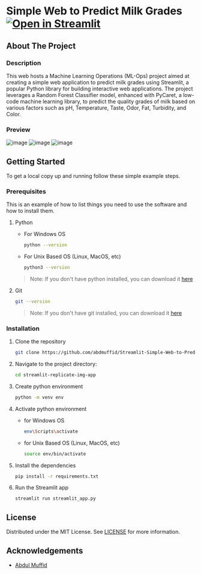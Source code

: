 # Simple Web to Predict Milk Grades [![Open in Streamlit](https://static.streamlit.io/badges/streamlit_badge_black_white.svg)](https://milk-grades-prediction.streamlit.app/)

## About The Project

### Description
This web hosts a Machine Learning Operations (ML-Ops) project aimed at creating a simple web application to predict milk grades using Streamlit, a popular Python library for building interactive web applications. The project leverages a Random Forest Classifier model, enhanced with PyCaret, a low-code machine learning library, to predict the quality grades of milk based on various factors such as pH, Temperature, Taste, Odor, Fat, Turbidity, and Color.

### Preview

![image](https://github.com/abdmuffid/Streamlit-Simple-Web-to-Predict-Milk-Grades/Images/Preview-1.jpg)
![image](https://github.com/abdmuffid/Streamlit-Simple-Web-to-Predict-Milk-Grades/Images/Preview-2.jpg)
![image](https://github.com/abdmuffid/Streamlit-Simple-Web-to-Predict-Milk-Grades/Images/Preview-3.jpg)

## Getting Started

To get a local copy up and running follow these simple example steps.

### Prerequisites

This is an example of how to list things you need to use the software and how to install them.

1. Python

    * For Windows OS
        ```sh
        python --version 
        ```

    * For Unix Based OS (Linux, MacOS, etc)
        ```sh
        python3 --version 
        ```
    > Note: If you don't have python installed, you can download it [here](https://www.python.org/downloads/)

 2. Git
    
    ```sh
    git --version 
    ```
    > Note: If you don't have git installed, you can download it [here](https://git-scm.com/downloads)

### Installation

1. Clone the repository

    ```sh
    git clone https://github.com/abdmuffid/Streamlit-Simple-Web-to-Predict-Milk-Grades.git
    ```

2. Navigate to the project directory:

    ```sh
    cd streamlit-replicate-img-app
    ```

3. Create python environment
  
    ```sh
    python -m venv env
    ```

4. Activate python environment

    * for Windows OS
      ```sh
      env\Scripts\activate
      ```

    * for Unix Based OS (Linux, MacOS, etc)
      ```sh
      source env/bin/activate
      ```

5. Install the dependencies

    ```sh
    pip install -r requirements.txt
    ```

6. Run the Streamlit app

    ```python
    streamlit run streamlit_app.py
    ```

## License

Distributed under the MIT License. See [LICENSE](https://github.com/abdmuffid/Streamlit-Simple-Web-to-Predict-Milk-Grades/blob/main/LICENSE) for more information.

## Acknowledgements

* [Abdul Muffid](https://github.com/abdmuffid/)
